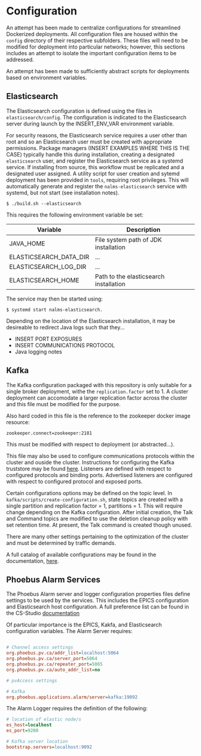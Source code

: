 # Configuration

An attempt has been made to centralize configurations for streamlined Dockerized deployments. All configuration files are housed within the `config` directory of their respective subfolders. These files will need to be modified for deployment into particular networks; however, this sections includes an attempt to isolate the important configuration items to be addressed. 

An attempt has been made to sufficiently abstract scripts for deployments based on environment variables.


## Elasticsearch

The Elasticsearch configuration is defined using the files in `elasticsearch/config`. The configuration is indicated to the Elasticsearch server during launch by the INSERT_ENV_VAR environment variable. 

For security reasons, the Elasticsearch service requires a user other than root and so an Elasticsearch user must be created with appropriate permissions. Package managers (INSERT EXAMPLES WHERE THIS IS THE CASE) typically handle this during installation, creating a designated `elasticsearch` user, and register the Elasticsearch service as a systemd service. If installing from source, this workflow must be replicated and a designated user assigned. A utility script for user creation and sytemd deployment has been provided in `tools`, requiring root privileges. This will automatically generate and register the `nalms-elasticsearch` service with systemd, but not start (see installation notes).

```
$ ./build.sh --elasticsearch
```

This requires the following environment variable be set:

| Variable                 | Description                                                   |
|--------------------------|---------------------------------------------------------------|
| JAVA_HOME                | File system path of JDK installation                          |
| ELASTICSEARCH_DATA_DIR   | ...                               |
| ELASTICSEARCH_LOG_DIR    | ...                                  |
| ELASTICSEARCH_HOME       | Path to the elasticsearch installation                        |

The service may then be started using:
```
$ systemd start nalms-elasticsearch.
```
Depending on the location of the Elasticsearch installation, it may be desireable to redirect Java logs such that they...

- INSERT PORT EXPOSURES
- INSERT COMMUNICATIONS PROTOCOL
- Java logging notes

## Kafka
The Kafka configuration packaged with this repository is only suitable for a single broker deployment, withe the `replication.factor` set to 1. A cluster deployment can accomodate a larger replication factor across the cluster and this file must be modified for the purpose. 

Also hard coded in this file is the reference to the zookeeper docker image resource:
```
zookeeper.connect=zookeeper:2181
```
This must be modified with respect to deployment (or abstracted...).

This file may also be used to configure communications protocols within the cluster and ouside the cluster. Instructions for configuring the Kafka truststore may be found [here](https://docs.confluent.io/platform/current/kafka/authentication_ssl.html). Listeners are defined with respect to configured protocols and binding ports. Advertised listeners are configured with respect to configured protocol and exposed ports. 

Certain configurations options may be defined on the topic level. In `kafka/scripts/create-configuration.sh`, state topics are created with a single partition and replication factor = 1, partitions = 1. This will require change depending on the Kafka configuration. After initial creation, the Talk and Command topics are modified to use the deletion cleanup policy with set retention time. At present, the Talk command is created though unused.

There are many other settings pertaining to the optimization of the cluster and must be determined by traffic demands. 

A full catalog of available configurations may be found in the documentation, [here](https://kafka.apache.org/documentation/).

## Phoebus Alarm Services

The Phoebus Alarm server and logger configuration properties files define settings to be used by the services. This includes the EPICS configuration and Elasticsearch host configuration. A full preference list can be found in the CS-Studio [documentation](https://control-system-studio.readthedocs.io/en/latest/preference_properties.html)

Of particular importance is the EPICS, Kakfa, and Elasticsearch configuration variables. The Alarm Server requires:

```ini

# Channel access settings
org.phoebus.pv.ca/addr_list=localhost:5064
org.phoebus.pv.ca/server_port=5064
org.phoebus.pv.ca/repeater_port=5065
org.phoebus.pv.ca/auto_addr_list=no

# pvAccess settings

# Kafka
org.phoebus.applications.alarm/server=kafka:19092
```


The Alarm Logger requires the definition of the following:
```ini
# location of elastic node/s
es_host=localhost
es_port=9200

# Kafka server location
bootstrap.servers=localhost:9092
```